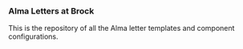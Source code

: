 ### Alma Letters at Brock

This is the repository of all the Alma letter templates and component configurations.

